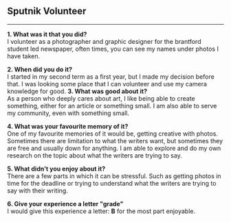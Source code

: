 ## Sputnik Volunteer
<hr />

**1. What was it that you did?**
<br />
I volunteer as a photographer and graphic designer for the brantford student led newspaper, often times, you can see my names under photos I have taken. 

**2. When did you do it?** 
<br />
I started in my second term as a first year, but I made my decision before that. I was looking some place that I can volunteer and use my camera knowledge for good. 
**3. What was good about it?** 
<br />
As a person who deeply cares about art, I like being able to create something, either for an article or something small. I am also able to serve my community, even with something small. 

**4. What was your favourite memory of it?** 
<br />
One of my favourite memories of it would be, getting creative with photos. Sometimes there are limitation to what the writers want, but sometimes they are free and usually down for anything. I am able to explore and do my own research on the topic about what the writers are trying to say. 

**5. What didn't you enjoy about it?**
<br />
There are a few parts in which it can be stressful. Such as getting photos in time for the deadline or trying to understand what the writers are trying to say with their writing.  

**6. Give your experience a letter "grade"**
<br />
I would give this experience a letter: **B** for the most part enjoyable.
